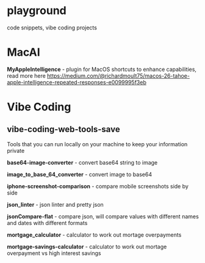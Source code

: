 # playground
code snippets, vibe coding projects

# MacAI

**MyAppleIntelligence** - plugin for MacOS shortcuts to enhance capabilities, read more here https://medium.com/@richardmoult75/macos-26-tahoe-apple-intelligence-repeated-responses-e0099995f3eb

# Vibe Coding

## vibe-coding-web-tools-save

Tools that you can run locally on your machine to keep your information private

**base64-image-converter** - convert base64 string to image

**image_to_base_64_converter** - convert image to base64

**iphone-screenshot-comparison** - compare mobile screenshots side by side

**json_linter** - json linter and pretty json

**jsonCompare-flat** - compare json, will compare values with different names and dates with different formats

**mortgage_calculator** - calculator to work out mortage overpayments

**mortgage-savings-calculator** - calculator to work out mortage overpayment vs high interest savings